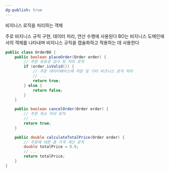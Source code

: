 ```yaml
---
dg-publish: true
---
```

비지니스 로직을 처리하는 객체

주로 비지니스 규칙 구현, 데이터 처리, 연산 수행에 사용된다
BO는 비지니스 도메인에서의 객체를 나타내며 비지니스 규칙을 캡슐화하고 적용하는 데 사용한다

```java
public class OrderBO {
    public boolean placeOrder(Order order) {
        // 주문 유효성 검사 및 처리 로직
        if (order.isValid()) {
            // 주문 데이터베이스에 저장 및 기타 비즈니스 로직 처리
            // ...
            return true;
        } else {
            return false;
        }
    }

    public boolean cancelOrder(Order order) {
        // 주문 취소 처리 로직
        // ...
        return true;
    }

    public double calculateTotalPrice(Order order) {
        // 주문에 대한 총 가격 계산 로직
        double totalPrice = 0.0;
        // ...
        return totalPrice;
    }
}

```